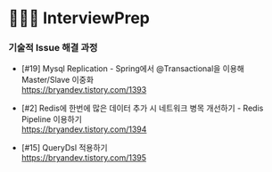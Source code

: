 # 🧑🏻‍💻 InterviewPrep


### 기술적 Issue 해결 과정

- [#19] Mysql Replication - Spring에서 @Transactional을 이용해 Master/Slave 이중화<br>
  https://bryandev.tistory.com/1393

-  [#2] Redis에 한번에 많은 데이터 추가 시 네트워크 병목 개선하기 - Redis Pipeline 이용하기<br>
  https://bryandev.tistory.com/1394   

-  [#15] QueryDsl 적용하기<br>
  https://bryandev.tistory.com/1395   
